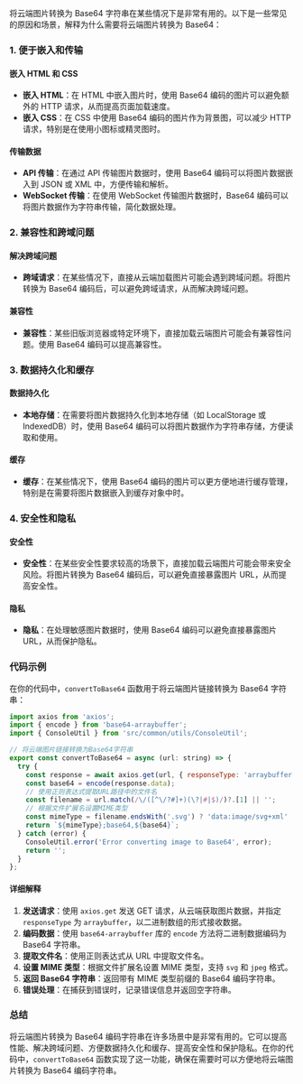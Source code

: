将云端图片转换为 Base64 字符串在某些情况下是非常有用的。以下是一些常见的原因和场景，解释为什么需要将云端图片转换为 Base64：

### 1. 便于嵌入和传输

#### 嵌入 HTML 和 CSS

- **嵌入 HTML**：在 HTML 中嵌入图片时，使用 Base64 编码的图片可以避免额外的 HTTP 请求，从而提高页面加载速度。
- **嵌入 CSS**：在 CSS 中使用 Base64 编码的图片作为背景图，可以减少 HTTP 请求，特别是在使用小图标或精灵图时。

#### 传输数据

- **API 传输**：在通过 API 传输图片数据时，使用 Base64 编码可以将图片数据嵌入到 JSON 或 XML 中，方便传输和解析。
- **WebSocket 传输**：在使用 WebSocket 传输图片数据时，Base64 编码可以将图片数据作为字符串传输，简化数据处理。

### 2. 兼容性和跨域问题

#### 解决跨域问题

- **跨域请求**：在某些情况下，直接从云端加载图片可能会遇到跨域问题。将图片转换为 Base64 编码后，可以避免跨域请求，从而解决跨域问题。

#### 兼容性

- **兼容性**：某些旧版浏览器或特定环境下，直接加载云端图片可能会有兼容性问题。使用 Base64 编码可以提高兼容性。

### 3. 数据持久化和缓存

#### 数据持久化

- **本地存储**：在需要将图片数据持久化到本地存储（如 LocalStorage 或 IndexedDB）时，使用 Base64 编码可以将图片数据作为字符串存储，方便读取和使用。

#### 缓存

- **缓存**：在某些情况下，使用 Base64 编码的图片可以更方便地进行缓存管理，特别是在需要将图片数据嵌入到缓存对象中时。

### 4. 安全性和隐私

#### 安全性

- **安全性**：在某些安全性要求较高的场景下，直接加载云端图片可能会带来安全风险。将图片转换为 Base64 编码后，可以避免直接暴露图片 URL，从而提高安全性。

#### 隐私

- **隐私**：在处理敏感图片数据时，使用 Base64 编码可以避免直接暴露图片 URL，从而保护隐私。

### 代码示例

在你的代码中，`convertToBase64` 函数用于将云端图片链接转换为 Base64 字符串：

```javascript
import axios from 'axios';
import { encode } from 'base64-arraybuffer';
import { ConsoleUtil } from 'src/common/utils/ConsoleUtil';

// 将云端图片链接转换为Base64字符串
export const convertToBase64 = async (url: string) => {
  try {
    const response = await axios.get(url, { responseType: 'arraybuffer' });
    const base64 = encode(response.data);
    // 使用正则表达式提取URL路径中的文件名
    const filename = url.match(/\/([^\/?#]+)(\?|#|$)/)?.[1] || '';
    // 根据文件扩展名设置MIME类型
    const mimeType = filename.endsWith('.svg') ? 'data:image/svg+xml' : 'data:image/jpeg';
    return `${mimeType};base64,${base64}`;
  } catch (error) {
    ConsoleUtil.error('Error converting image to Base64', error);
    return '';
  }
};
```

#### 详细解释

1. **发送请求**：使用 `axios.get` 发送 GET 请求，从云端获取图片数据，并指定 `responseType` 为 `arraybuffer`，以二进制数组的形式接收数据。
2. **编码数据**：使用 `base64-arraybuffer` 库的 `encode` 方法将二进制数据编码为 Base64 字符串。
3. **提取文件名**：使用正则表达式从 URL 中提取文件名。
4. **设置 MIME 类型**：根据文件扩展名设置 MIME 类型，支持 `svg` 和 `jpeg` 格式。
5. **返回 Base64 字符串**：返回带有 MIME 类型前缀的 Base64 编码字符串。
6. **错误处理**：在捕获到错误时，记录错误信息并返回空字符串。

### 总结

将云端图片转换为 Base64 编码字符串在许多场景中是非常有用的。它可以提高性能、解决跨域问题、方便数据持久化和缓存、提高安全性和保护隐私。在你的代码中，`convertToBase64` 函数实现了这一功能，确保在需要时可以方便地将云端图片转换为 Base64 编码字符串。
